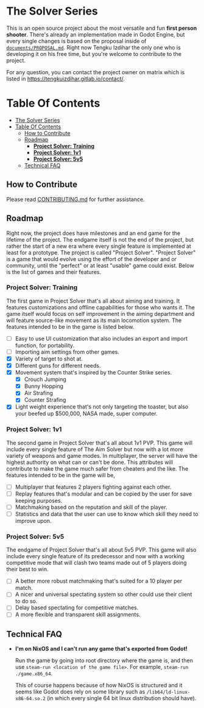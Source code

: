 # The Solver Series

This is an open source project about the most versatile and fun **first person shooter**. There's already an implementation made in Godot Engine, but every single changes is based on the proposal inside of [`documents/PROPOSAL.md`](documents/PROPOSAL.md). Right now Tengku Izdihar the only one who is developing it on his free time, but you're welcome to contribute to the project.

For any question, you can contact the project owner on matrix which is listed in https://tengkuizdihar.gitlab.io/contact/.

# Table Of Contents
- [The Solver Series](#the-solver-series)
- [Table Of Contents](#table-of-contents)
  - [How to Contribute](#how-to-contribute)
  - [Roadmap](#roadmap)
    - [**Project Solver: Training**](#project-solver-training)
    - [**Project Solver: 1v1**](#project-solver-1v1)
    - [**Project Solver: 5v5**](#project-solver-5v5)
  - [Technical FAQ](#technical-faq)

## How to Contribute

Please read [CONTRIBUTING.md](CONTRIBUTING.md) for further assistance.

## Roadmap

Right now, the project does have milestones and an end game for the lifetime of the project. The endgame itself is not the end of the project, but rather the start of a new era where every single feature is implemented at least for a prototype. The project is called "Project Solver". "Project Solver" is a game that would evolve using the effort of the developer and or community, until the "perfect" or at least "usable" game could exist. Below is the list of games and their features.

### **Project Solver: Training**

The first game in Project Solver that's all about aiming and training. It features customizations and offline capabilities for those who wants it. The game itself would focus on self improvement in the aiming department and will feature source-like movement as its main locomotion system. The features intended to be in the game is listed below.

- [ ] Easy to use UI customization that also includes an export and import function, for portability.
- [ ] Importing aim settings from other games.
- [x] Variety of target to shot at.
- [x] Different guns for different needs.
- [x] Movement system that's inspired by the Counter Strike series.
  - [x] Crouch Jumping
  - [x] Bunny Hopping
  - [x] Air Strafing
  - [x] Counter Strafing
- [x] Light weight experience that's not only targeting the toaster, but also your beefed up $500,000, NASA made, super computer.

### **Project Solver: 1v1**

The second game in Project Solver that's all about 1v1 PVP. This game will include every single feature of The Aim Solver but now with a lot more variety of weapons and game modes. In multiplayer, the server will have the highest authority on what can or can't be done. This attributes will contribute to make the game much safer from cheaters and the like. The features intended to be in the game will be,

- [ ] Multiplayer that features 2 players fighting against each other.
- [ ] Replay features that's modular and can be copied by the user for save keeping purposes.
- [ ] Matchmaking based on the reputation and skill of the player.
- [ ] Statistics and data that the user can use to know which skill they need to improve upon.

### **Project Solver: 5v5**

The endgame of Project Solver that's all about 5v5 PVP. This game will also include every single feature of its predecessor and now with a working competitive mode that will clash two teams made out of 5 players doing their best to win.

- [ ] A better more robust matchmaking that's suited for a 10 player per match.
- [ ] A nicer and universal spectating system so other could use their client to do so.
- [ ] Delay based spectating for competitive matches.
- [ ] A more flexible and transparent skill assignments.

## Technical FAQ

- **I'm on NixOS and I can't run any game that's exported from Godot!**

  Run the game by going into root directory where the game is, and then use `steam-run <location of the game file>`. For example, `steam-run ./game.x86_64`.

  This of course happens because of how NixOS is structured and it seems like Godot does rely on some library such as `/lib64/ld-linux-x86-64.so.2` (in which every single 64 bit linux distribution should have).